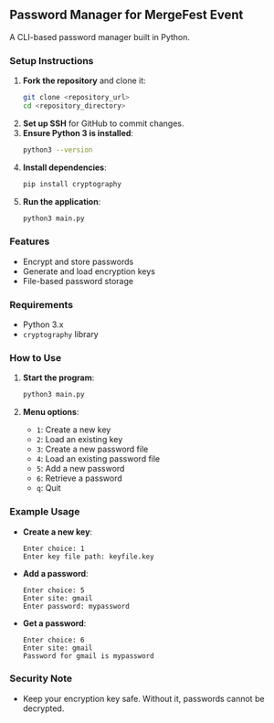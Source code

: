 
## Password Manager for MergeFest Event

A CLI-based password manager built in Python.

### Setup Instructions

1. **Fork the repository** and clone it:
    ```bash
    git clone <repository_url>
    cd <repository_directory>
    ```
2. **Set up SSH** for GitHub to commit changes.
3. **Ensure Python 3 is installed**:
    ```bash
    python3 --version
    ```
4. **Install dependencies**:
    ```bash
    pip install cryptography
    ```
5. **Run the application**:
    ```bash
    python3 main.py
    ```

### Features
- Encrypt and store passwords
- Generate and load encryption keys
- File-based password storage

### Requirements
- Python 3.x
- `cryptography` library

### How to Use

1. **Start the program**:
    ```bash
    python3 main.py
    ```

2. **Menu options**:
    - `1`: Create a new key
    - `2`: Load an existing key
    - `3`: Create a new password file
    - `4`: Load an existing password file
    - `5`: Add a new password
    - `6`: Retrieve a password
    - `q`: Quit

### Example Usage

- **Create a new key**:
    ```
    Enter choice: 1
    Enter key file path: keyfile.key
    ```

- **Add a password**:
    ```
    Enter choice: 5
    Enter site: gmail
    Enter password: mypassword
    ```

- **Get a password**:
    ```
    Enter choice: 6
    Enter site: gmail
    Password for gmail is mypassword
    ```

### Security Note
- Keep your encryption key safe. Without it, passwords cannot be decrypted.
